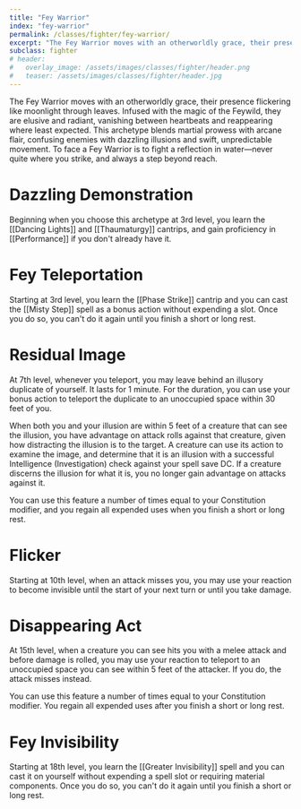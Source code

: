 ```yaml
---
title: "Fey Warrior"
index: "fey-warrior"
permalink: /classes/fighter/fey-warrior/
excerpt: "The Fey Warrior moves with an otherworldly grace, their presence flickering like moonlight through leaves."
subclass: fighter
# header:
#   overlay_image: /assets/images/classes/fighter/header.png
#   teaser: /assets/images/classes/fighter/header.jpg
---
```

The Fey Warrior moves with an otherworldly grace, their presence flickering like moonlight through leaves. Infused with the magic of the Feywild, they are elusive and radiant, vanishing between heartbeats and reappearing where least expected. This archetype blends martial prowess with arcane flair, confusing enemies with dazzling illusions and swift, unpredictable movement. To face a Fey Warrior is to fight a reflection in water—never quite where you strike, and always a step beyond reach.


# Dazzling Demonstration 
Beginning when you choose this archetype at 3rd level, you learn the [[Dancing Lights]] and [[Thaumaturgy]] cantrips, and gain proficiency in [[Performance]] if you don't already have it.

# Fey Teleportation
Starting at 3rd level, you learn the [[Phase Strike]] cantrip and you can cast the [[Misty Step]] spell as a bonus action without expending a slot. Once you do so, you can't do it again until you finish a short or long rest.

# Residual Image
At 7th level, whenever you teleport, you may leave behind an illusory duplicate of yourself. It lasts for 1 minute. For the duration, you can use your bonus action to teleport the duplicate to an unoccupied space within 30 feet of you.

When both you and your illusion are within 5 feet of a creature that can see the illusion, you have advantage on attack rolls against that creature, given how distracting the illusion is to the target. A creature can use its action to examine the image, and determine that it is an illusion with a successful Intelligence (Investigation) check against your spell save DC. If a creature discerns the illusion for what it is, you no longer gain advantage on attacks against it.

You can use this feature a number of times equal to your Constitution modifier, and you regain all expended uses when you finish a short or long rest.


# Flicker
Starting at 10th level, when an attack misses you, you may use your reaction to become invisible until the start of your next turn or until you take damage.

# Disappearing Act
At 15th level, when a creature you can see hits you with a melee attack and before damage is rolled, you may use your reaction to teleport to an unoccupied space you can see within 5 feet of the attacker. If you do, the attack misses instead.

You can use this feature a number of times equal to your Constitution modifier. You regain all expended uses after you finish a short or long rest.

# Fey Invisibility
Starting at 18th level, you learn the [[Greater Invisibility]] spell and you can cast it on yourself without expending a spell slot or requiring material components. Once you do so, you can't do it again until you finish a short or long rest.